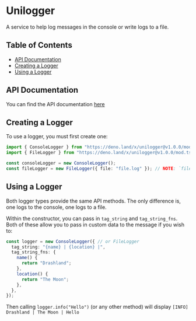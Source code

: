 # Unilogger

A service to help log messages in the console or write logs to a file.

## Table of Contents

- [API Documentation](#api-documentation)
- [Creating a Logger](#creating-a-logger)
- [Using a Logger](#using-a-logger)

## API Documentation

You can find the API documentation
[here](https://doc.deno.land/https/deno.land/x/unilogger@v1.0.0/mod.ts)

## Creating a Logger

To use a logger, you must first create one:

```ts
import { ConsoleLogger } from "https://deno.land/x/unilogger@v1.0.0/mod.ts";
import { FileLogger } from "https://deno.land/x/unilogger@v1.0.0/mod.ts";

const consoleLogger = new ConsoleLogger();
const fileLogger = new FileLogger({ file: "file.log" }); // NOTE: `file` is request here, it's the filename which logging will be sent to
```

## Using a Logger

Both logger types provide the same API methods. The only difference is, one logs
to the console, one logs to a file.

Within the constructor, you can pass in `tag_string` and `tag_string_fns`. Both
of these allow you to pass in custom data to the message if you wish to:

```ts
const logger = new ConsoleLogger({ // or FileLogger
  tag_string: "{name} | {location} |",
  tag_string_fns: {
    name() {
      return "Drashland";
    },
    location() {
      return "The Moon";
    },
  },
});
```

Then calling `logger.info("Hello")` (or any other method) will display
`[INFO] Drashland | The Moon | Hello`
